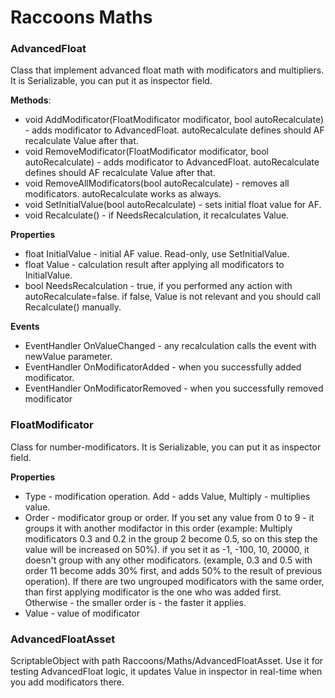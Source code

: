 # Raccoons Maths

### AdvancedFloat

Class that implement advanced float math with modificators and multipliers. It is Serializable, you can put it as inspector field.

**Methods**:

- void AddModificator(FloatModificator modificator, bool autoRecalculate) - adds modificator to AdvancedFloat. autoRecalculate defines should AF recalculate Value after that.
- void RemoveModificator(FloatModificator modificator, bool autoRecalculate) - adds modificator to AdvancedFloat. autoRecalculate defines should AF recalculate Value after that.
- void RemoveAllModificators(bool autoRecalculate) - removes all modificators. autoRecalculate works as always.
- void SetInitialValue(bool autoRecalculate) - sets initial float value for AF.
- void Recalculate() - if NeedsRecalculation, it recalculates Value.

**Properties**

- float InitialValue - initial AF value. Read-only, use SetInitialValue.
- float Value - calculation result after applying all modificators to InitialValue.
- bool NeedsRecalculation - true, if you performed any action with autoRecalculate=false. if false, Value is not relevant and you should call Recalculate() manually.

**Events**

- EventHandler<float> OnValueChanged - any recalculation calls the event with newValue parameter.
- EventHandler<FloatModificator> OnModificatorAdded - when you successfully added modificator.
- EventHandler<FloatModificator> OnModificatorRemoved - when you successfully removed modificator

### FloatModificator

Class for number-modificators. It is Serializable, you can put it as inspector field.

**Properties**

- Type - modification operation. Add - adds Value, Multiply - multiplies value.
- Order - modificator group or order. If you set any value from 0 to 9 - it groups it with another modifactor in this order (example: Multiply modificators 0.3 and 0.2 in the group 2 become 0.5, so on this step the value will be increased on 50%). if you set it as -1, -100, 10, 20000, it doesn't group with any other modificators. (example, 0.3 and 0.5 with order 11 become adds 30% first, and adds 50% to the result of previous operation). If there are two ungrouped modificators with the same order, than first applying modificator is the one who was added first. Otherwise - the smaller order is - the faster it applies.
- Value - value of modificator

### AdvancedFloatAsset

ScriptableObject with path Raccoons/Maths/AdvancedFloatAsset. Use it for testing AdvancedFloat logic, it updates Value in inspector in real-time when you add modificators there.